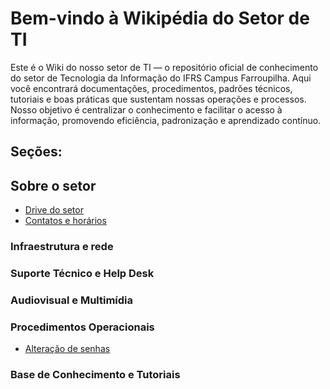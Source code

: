 # Bem-vindo à Wikipédia do Setor de TI

Este é o Wiki do nosso setor de TI — o repositório oficial de conhecimento do setor de Tecnologia da Informação do IFRS Campus Farroupilha. Aqui você encontrará documentações, procedimentos, padrões técnicos, tutoriais e boas práticas que sustentam nossas operações e processos. Nosso objetivo é centralizar o conhecimento e facilitar o acesso à informação, promovendo eficiência, padronização e aprendizado contínuo.

## Seções:
## Sobre o setor
- [Drive do setor](https://drive.google.com/drive/folders/17NKfnCuFVOzgUu3UB8x2Ixnjcy9ae5uh?usp=sharing)
- [Contatos e horários](contato.md)

### Infraestrutura e rede
### Suporte Técnico e Help Desk
### Audiovisual e Multimídia
### Procedimentos Operacionais
- [Alteração de senhas](alterarSenha.md)

### Base de Conhecimento e Tutoriais
